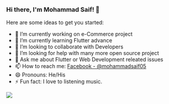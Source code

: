 ### Hi there, I'm Mohammad Saif! 👋


Here are some ideas to get you started:

- 🔭 I’m currently working on e-Commerce project
- 🌱 I’m currently learning Flutter advance
- 👯 I’m looking to collaborate with Developers
- 🤔 I’m looking for help with many more open source project
- 💬 Ask me about Flutter or Web Development releated issues
- 📫 How to reach me: [Facebook - @mohammadsaif05](https://www.facebook.com/mohammadsaif05)
- 😄 Pronouns: He/His
- ⚡ Fun fact: I love to listening music.

<img src="https://github-readme-stats.vercel.app/api?username=mohammadsaif19&&show_icons=true&title_color=ffffff&icon_color=bb2acf&text_color=daf7dc&bg_color=151515"/>

